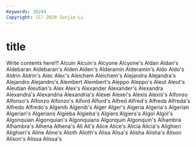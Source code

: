 ```yaml
---
Keywords: 10244
Copyright: (C) 2020 Junjie Li
---
```


# title

Write contents here!!!
Alcuin
Alcuin's 
Alcyone 
Alcyone's 
Aldan 
Aldan's 
Aldebaran 
Aldebaran's 
Alden 
Alden's 
Alderamin
Alderamin's 
Aldo 
Aldo's 
Aldrin 
Aldrin's 
Alec 
Alec's 
Aleichem 
Aleichem's 
Alejandra
Alejandra's 
Alejandro 
Alejandro's 
Alembert 
Alembert's 
Aleppo 
Aleppo's 
Aleut 
Aleut's 
Aleutian
Aleutian's 
Alex 
Alex's 
Alexander 
Alexander's 
Alexandra 
Alexandra's 
Alexandria 
Alexandria's 
Alexei
Alexei's 
Alexis 
Alexis's 
Alfonso 
Alfonso's 
Alfonzo 
Alfonzo's 
Alford 
Alford's 
Alfred
Alfred's 
Alfreda 
Alfreda's 
Alfredo 
Alfredo's 
Algenib 
Algenib's 
Alger 
Alger's 
Algeria
Algeria's 
Algerian 
Algerian's 
Algerians 
Algieba 
Algieba's 
Algiers 
Algiers's 
Algol 
Algol's
Algonquian 
Algonquian's 
Algonquians 
Algonquin 
Algonquin's 
Alhambra 
Alhambra's 
Alhena 
Alhena's 
Ali
Ali's 
Alice 
Alice's 
Alicia 
Alicia's 
Alighieri 
Alighieri's 
Aline 
Aline's 
Alioth
Alioth's 
Alisa 
Alisa's 
Alisha 
Alisha's 
Alison 
Alison's 
Alissa 
Alissa's 
